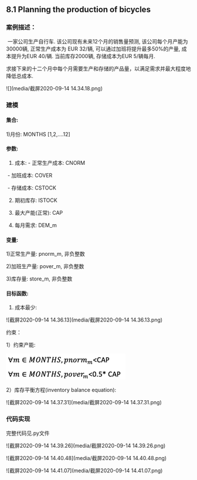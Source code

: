 ## 8.1 Planning the production of bicycles

### 案例描述：

​     一家公司生产自行车. 该公司现有未来12个月的销售量预测, 该公司每个月产能为30000辆, 正常生产成本为 EUR 32/辆, 可以通过加班将提升最多50%的产量, 成本提升为EUR 40/辆. 当前库存2000辆, 存储成本为EUR 5/辆每月. 

​    求接下来的十二个月中每个月需要生产和存储的产品量，以满足需求并最大程度地降低总成本.

![](media/截屏2020-09-14 14.34.18.png)

### 建模

#### 集合: 

1)月份: MONTHS [1,2,….12]

#### 参数: 

1) 成本: - 正常生产成本: CNORM

​         \- 加班成本: COVER

​         \- 存储成本: CSTOCK

2) 期初库存: ISTOCK

3) 最大产能(正常): CAP

4) 每月需求: DEM_m

#### 变量:

1)正常生产量: pnorm_m, 非负整数

2)加班生产量: pover_m, 非负整数

3)库存量: store_m, 非负整数

#### 目标函数: 

1) 成本最少:

![截屏2020-09-14 14.36.13](media/截屏2020-09-14 14.36.13.png)

约束：

1）约束产能:

<img src="media/截屏2020-09-14 14.36.43.png" alt="截屏2020-09-14 14.36.43" style="zoom:50%;" />

2）库存平衡方程(inventory balance equation):

![截屏2020-09-14 14.37.31](media/截屏2020-09-14 14.37.31.png)

### 代码实现

完整代码见.py文件

![截屏2020-09-14 14.39.26](media/截屏2020-09-14 14.39.26.png)

![截屏2020-09-14 14.40.48](media/截屏2020-09-14 14.40.48.png)

![截屏2020-09-14 14.41.07](media/截屏2020-09-14 14.41.07.png)